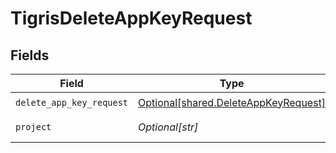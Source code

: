 # TigrisDeleteAppKeyRequest


## Fields

| Field                                                                                  | Type                                                                                   | Required                                                                               | Description                                                                            |
| -------------------------------------------------------------------------------------- | -------------------------------------------------------------------------------------- | -------------------------------------------------------------------------------------- | -------------------------------------------------------------------------------------- |
| `delete_app_key_request`                                                               | [Optional[shared.DeleteAppKeyRequest]](undefined/models/shared/deleteappkeyrequest.md) | :heavy_check_mark:                                                                     | N/A                                                                                    |
| `project`                                                                              | *Optional[str]*                                                                        | :heavy_check_mark:                                                                     | project name                                                                           |